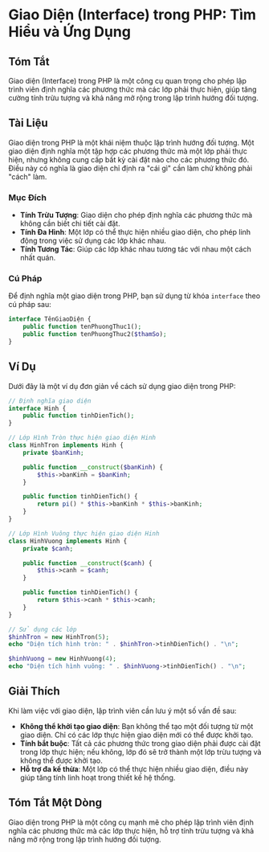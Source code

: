 <!--
Meta Description: # Giao Diện (Interface) trong PHP: Tìm Hiểu và Ứng Dụng ## Tóm Tắt Giao diện (Interface) trong PHP là một công cụ quan trọng cho phép lập trình viên đ...
Meta Keywords: diện, giao, một, lớp, trong
-->

# Giao Diện (Interface) trong PHP: Tìm Hiểu và Ứng Dụng

## Tóm Tắt
Giao diện (Interface) trong PHP là một công cụ quan trọng cho phép lập trình viên định nghĩa các phương thức mà các lớp phải thực hiện, giúp tăng cường tính trừu tượng và khả năng mở rộng trong lập trình hướng đối tượng.

## Tài Liệu
Giao diện trong PHP là một khái niệm thuộc lập trình hướng đối tượng. Một giao diện định nghĩa một tập hợp các phương thức mà một lớp phải thực hiện, nhưng không cung cấp bất kỳ cài đặt nào cho các phương thức đó. Điều này có nghĩa là giao diện chỉ định ra "cái gì" cần làm chứ không phải "cách" làm.

### Mục Đích
- **Tính Trừu Tượng**: Giao diện cho phép định nghĩa các phương thức mà không cần biết chi tiết cài đặt.
- **Tính Đa Hình**: Một lớp có thể thực hiện nhiều giao diện, cho phép linh động trong việc sử dụng các lớp khác nhau.
- **Tính Tương Tác**: Giúp các lớp khác nhau tương tác với nhau một cách nhất quán.

### Cú Pháp
Để định nghĩa một giao diện trong PHP, bạn sử dụng từ khóa `interface` theo cú pháp sau:
```php
interface TênGiaoDiện {
    public function tenPhuongThuc1();
    public function tenPhuongThuc2($thamSo);
}
```

## Ví Dụ
Dưới đây là một ví dụ đơn giản về cách sử dụng giao diện trong PHP:

```php
// Định nghĩa giao diện
interface Hinh {
    public function tinhDienTich();
}

// Lớp Hình Tròn thực hiện giao diện Hinh
class HinhTron implements Hinh {
    private $banKinh;

    public function __construct($banKinh) {
        $this->banKinh = $banKinh;
    }

    public function tinhDienTich() {
        return pi() * $this->banKinh * $this->banKinh;
    }
}

// Lớp Hình Vuông thực hiện giao diện Hinh
class HinhVuong implements Hinh {
    private $canh;

    public function __construct($canh) {
        $this->canh = $canh;
    }

    public function tinhDienTich() {
        return $this->canh * $this->canh;
    }
}

// Sử dụng các lớp
$hinhTron = new HinhTron(5);
echo "Diện tích hình tròn: " . $hinhTron->tinhDienTich() . "\n";

$hinhVuong = new HinhVuong(4);
echo "Diện tích hình vuông: " . $hinhVuong->tinhDienTich() . "\n";
```

## Giải Thích
Khi làm việc với giao diện, lập trình viên cần lưu ý một số vấn đề sau:
- **Không thể khởi tạo giao diện**: Bạn không thể tạo một đối tượng từ một giao diện. Chỉ có các lớp thực hiện giao diện mới có thể được khởi tạo.
- **Tính bắt buộc**: Tất cả các phương thức trong giao diện phải được cài đặt trong lớp thực hiện; nếu không, lớp đó sẽ trở thành một lớp trừu tượng và không thể được khởi tạo.
- **Hỗ trợ đa kế thừa**: Một lớp có thể thực hiện nhiều giao diện, điều này giúp tăng tính linh hoạt trong thiết kế hệ thống.

## Tóm Tắt Một Dòng
Giao diện trong PHP là một công cụ mạnh mẽ cho phép lập trình viên định nghĩa các phương thức mà các lớp thực hiện, hỗ trợ tính trừu tượng và khả năng mở rộng trong lập trình hướng đối tượng.
